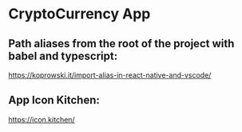 # CryptoCurrency App

## Path aliases from the root of the project with babel and typescript:

https://koprowski.it/import-alias-in-react-native-and-vscode/

## App Icon Kitchen:

https://icon.kitchen/
